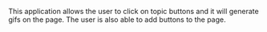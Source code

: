 This application allows the user to click on topic buttons and it will generate gifs on the page. The user is also able to add buttons to the page.